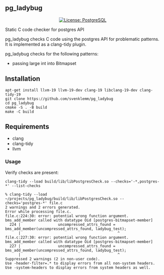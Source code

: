 ## pg_ladybug
<p align="center">
  <a href="https://github.com/timescale/pgspot/blob/main/LICENSE"><img alt="License: PostgreSQL" src="https://img.shields.io/github/license/timescale/pgspot"></a>
</p>

Static C code checker for postgres API

pg_ladybug checks C code using the postgres API for problematic patterns. It is implemented as a clang-tidy plugin.

pg_ladybug checks for the following patterns:

- passing large int into Bitmapset

## Installation

```
apt-get install llvm-19 llvm-19-dev clang-19 libclang-19-dev clang-tidy-19
git clone https://github.com/svenklemm/pg_ladybug
cd pg_ladybug
cmake -S . -B build
make -C build
```

## Requirements

- clang
- clang-tidy
- llvm

### Usage

Verify checks are present:
```
clang-tidy --load build/lib/libPostgresCheck.so --checks='-*,postgres-*' --list-checks
```

```
% clang-tidy --load ~/projects/pg_ladybug/build/lib/libPostgresCheck.so --checks='postgres-*' file.c
2 warnings and 2 errors generated.
Error while processing file.c.
file.c:224:30: error: potential wrong function argument. bms_add_member called with datatype Oid [postgres-bitmapset-member]
  224 |                 uncompressed_attrs_found = bms_add_member(uncompressed_attrs_found, ladybug_test);
      |                                            ^
file.c:227:30: error: potential wrong function argument. bms_add_member called with datatype Oid [postgres-bitmapset-member]
  227 |                 uncompressed_attrs_found = bms_add_member(uncompressed_attrs_found, ladybug_test);
      |                                            ^
Suppressed 2 warnings (2 in non-user code).
Use -header-filter=.* to display errors from all non-system headers. Use -system-headers to display errors from system headers as well.
```

